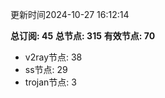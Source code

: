 更新时间2024-10-27 16:12:14

**总订阅: 45**
**总节点: 315**
**有效节点: 70**
- v2ray节点: 38
- ss节点: 29
- trojan节点: 3
